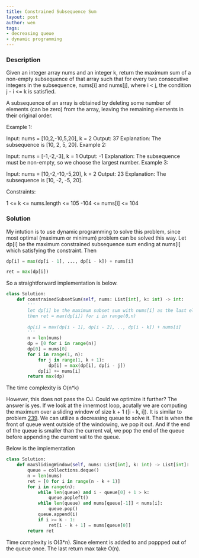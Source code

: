 ```yaml
---
title: Constrained Subsequence Sum
layout: post
author: wen
tags:
- decreasing queue
- dynamic programming
---
```


### Description

Given an integer array nums and an integer k, return the maximum sum of a non-empty subsequence of that array such that for every two consecutive integers in the subsequence, nums[i] and nums[j], where i < j, the condition j - i <= k is satisfied.

A subsequence of an array is obtained by deleting some number of elements (can be zero) from the array, leaving the remaining elements in their original order.

 

Example 1:

Input: nums = [10,2,-10,5,20], k = 2
Output: 37
Explanation: The subsequence is [10, 2, 5, 20].
Example 2:

Input: nums = [-1,-2,-3], k = 1
Output: -1
Explanation: The subsequence must be non-empty, so we choose the largest number.
Example 3:

Input: nums = [10,-2,-10,-5,20], k = 2
Output: 23
Explanation: The subsequence is [10, -2, -5, 20].
 

Constraints:

1 <= k <= nums.length <= 105
-104 <= nums[i] <= 104

### Solution

My intution is to use dynamic programming to solve this problem, since most optimal (maximum or minimum) problem can be solved this way. Let dp[i] be the maximum constrained subsequence sum ending at nums[i] which satisfying the constraint. Then

```python
dp[i] = max(dp[i - 1], ..., dp[i - k]) + nums[i]

ret = max(dp[i])
```

So a straightforward implementation is below.

```python
class Solution:
    def constrainedSubsetSum(self, nums: List[int], k: int) -> int:
        '''
        let dp[i] be the maximum subset sum with nums[i] as the last element in the subsequence
        then ret = max(dp[i]) for i in range(0,n)
        
        dp[i] = max(dp[i - 1], dp[i - 2], .., dp[i - k]) + nums[i]
        '''
        n = len(nums)
        dp = [0 for i in range(n)]
        dp[0] = nums[0]
        for i in range(1, n):
            for j in range(1, k + 1):
                dp[i] = max(dp[i], dp[i - j])
            dp[i] += nums[i]
        return max(dp)
```

The time complexity is O(n\*k)

However, this does not pass the OJ. Could we optimize it further? The answer is yes. If we look at the innermost loop, acutally we are computing the maximum over a sliding window of size k + 1 ([i - k, i]). It is similar to problem [239](https://wenxu1024.github.io/2021/01/02/lc239.html). We can utilize a decreasing queue to solve it. That is when the front of queue went outside of the windowing, we pop it out. And if the end of the queue is smaller than the current val, we pop the end of the queue before appending the current val to the queue.

Below is the implementation

```python
class Solution:
    def maxSlidingWindow(self, nums: List[int], k: int) -> List[int]:
        queue = collections.deque()
        n = len(nums)
        ret = [0 for i in range(n - k + 1)]
        for i in range(n):
            while len(queue) and i - queue[0] + 1 > k:
                queue.popleft()
            while len(queue) and nums[queue[-1]] < nums[i]:
                queue.pop()
            queue.append(i)
            if i >= k - 1:
                ret[i - k + 1] = nums[queue[0]]
        return ret
```

Time complexity is O(3\*n). Since element is added to and poppped out of the queue once. The last return max take O(n).